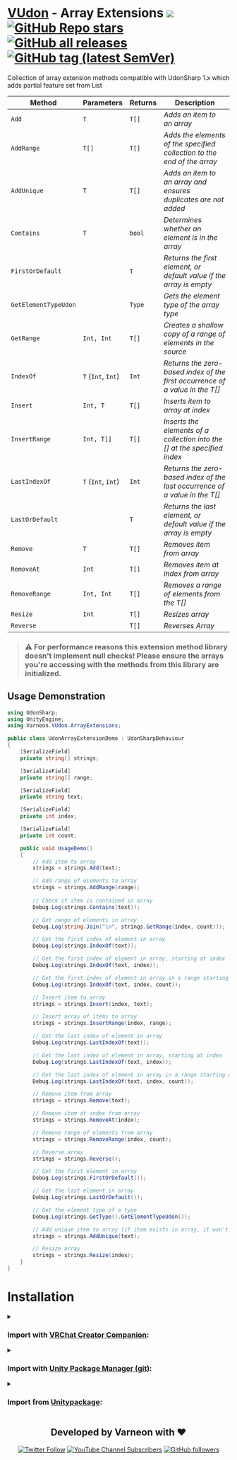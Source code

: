 <div>

# [VUdon](https://github.com/Varneon/VUdon) - Array Extensions ![](https://img.shields.io/badge/UdonSharp-Library-bb37fa) [![GitHub Repo stars](https://img.shields.io/github/stars/Varneon/VUdon-ArrayExtensions?style=flat&label=Stars)](https://github.com/Varneon/VUdon-ArrayExtensions/stargazers) [![GitHub all releases](https://img.shields.io/github/downloads/Varneon/VUdon-ArrayExtensions/total?color=blue&label=Downloads&style=flat)](https://github.com/Varneon/VUdon-ArrayExtensions/releases) [![GitHub tag (latest SemVer)](https://img.shields.io/github/v/tag/Varneon/VUdon-ArrayExtensions?color=blue&label=Release&sort=semver&style=flat)](https://github.com/Varneon/VUdon-ArrayExtensions/releases/latest)

</div>

Collection of array extension methods compatible with UdonSharp 1.x which adds partial feature set from List

| **Method** | **Parameters** | **Returns** | **Description** |
| - | - | - | - |
| `Add` | `T` | `T[]` | *Adds an item to an array* |
| `AddRange` | `T[]` | `T[]` | *Adds the elements of the specified collection to the end of the array* |
| `AddUnique` | `T` | `T[]` | *Adds an item to an array and ensures duplicates are not added* |
| `Contains` | `T` | `bool` | *Determines whether an element is in the array* |
| `FirstOrDefault` | | `T` | *Returns the first element, or default value if the array is empty* |
| `GetElementTypeUdon` | | `Type` | *Gets the element type of the array type* |
| `GetRange` | `Int, Int` | `T[]` | *Creates a shallow copy of a range of elements in the source* |
| `IndexOf` | `T` (`Int`, `Int`) | `Int` | *Returns the zero-based index of the first occurrence of a value in the T[]* |
| `Insert` | `Int, T` | `T[]` | *Inserts item to array at index* |
| `InsertRange` | `Int, T[]` | `T[]` | *Inserts the elements of a collection into the <T>[] at the specified index* |
| `LastIndexOf` | `T` (`Int`, `Int`) | `Int` | *Returns the zero-based index of the last occurrence of a value in the T[]* |
| `LastOrDefault` | | `T` | *Returns the last element, or default value if the array is empty* |
| `Remove` | `T` | `T[]` | *Removes item from array* |
| `RemoveAt` | `Int` | `T[]` | *Removes item at index from array* |
| `RemoveRange` | `Int, Int` | `T[]` | *Removes a range of elements from the T[]* |
| `Resize` | `Int` | `T[]` | *Resizes array* |
| `Reverse` | | `T[]` | *Reverses Array* |

> ### :warning: For performance reasons this extension method library doesn't implement null checks! Please ensure the arrays you're accessing with the methods from this library are initialized.

## Usage Demonstration
```csharp
using UdonSharp;
using UnityEngine;
using Varneon.VUdon.ArrayExtensions;

public class UdonArrayExtensionDemo : UdonSharpBehaviour
{
    [SerializeField]
    private string[] strings;

    [SerializeField]
    private string[] range;

    [SerializeField]
    private string text;

    [SerializeField]
    private int index;

    [SerializeField]
    private int count;

    public void UsageDemo()
    {
        // Add item to array
        strings = strings.Add(text);

        // Add range of elements to array
        strings = strings.AddRange(range);
        
        // Check if item is contained in array
        Debug.Log(strings.Contains(text));

        // Get range of elements in array
        Debug.Log(string.Join("\n", strings.GetRange(index, count)));

        // Get the first index of element in array
        Debug.Log(strings.IndexOf(text));

        // Get the first index of element in array, starting at index
        Debug.Log(strings.IndexOf(text, index));

        // Get the first index of element in array in a range starting at index at the size of count
        Debug.Log(strings.IndexOf(text, index, count));

        // Insert item to array
        strings = strings.Insert(index, text);

        // Insert array of items to array
        strings = strings.InsertRange(index, range);

        // Get the last index of element in array
        Debug.Log(strings.LastIndexOf(text));

        // Get the last index of element in array, starting at index
        Debug.Log(strings.LastIndexOf(text, index));

        // Get the last index of element in array in a range starting at index at the size of count
        Debug.Log(strings.LastIndexOf(text, index, count));

        // Remove item from array
        strings = strings.Remove(text);

        // Remove item at index from array
        strings = strings.RemoveAt(index);

        // Remove range of elements from array
        strings = strings.RemoveRange(index, count);

        // Reverse array
        strings = strings.Reverse();

        // Get the first element in array
        Debug.Log(strings.FirstOrDefault());

        // Get the last element in array
        Debug.Log(strings.LastOrDefault());

        // Get the element type of a type
        Debug.Log(strings.GetType().GetElementTypeUdon());

        // Add unique item to array (if item exists in array, it won't be added)
        strings = strings.AddUnique(text);

        // Resize array
        strings = strings.Resize(index);
    }
}

```

# Installation

<details><summary>

### Import with [VRChat Creator Companion](https://vcc.docs.vrchat.com/vpm/packages#user-packages):</summary>

> 1. Download `com.varneon.vudon.array-extensions.zip` from [here](https://github.com/Varneon/VUdon-ArrayExtensions/releases/latest)
> 2. Unpack the .zip somewhere
> 3. In VRChat Creator Companion, navigate to `Settings` > `User Packages` > `Add`
> 4. Navigate to the unpacked folder, `com.varneon.vudon.array-extensions` and click `Select Folder`
> 5. `VUdon - Array Extensions` should now be visible under `Local User Packages` in the project view in VRChat Creator Companion
> 6. Click `Add`

</details><details><summary>

### Import with [Unity Package Manager (git)](https://docs.unity3d.com/2019.4/Documentation/Manual/upm-ui-giturl.html):</summary>

> 1. In the Unity toolbar, select `Window` > `Package Manager` > `[+]` > `Add package from git URL...` 
> 2. Paste the following link: `https://github.com/Varneon/VUdon-ArrayExtensions.git?path=/Packages/com.varneon.vudon.array-extensions`

</details><details><summary>

### Import from [Unitypackage](https://docs.unity3d.com/2019.4/Documentation/Manual/AssetPackagesImport.html):</summary>

> 1. Download latest `com.varneon.vudon.array-extensions.unitypackage` from [here](https://github.com/Varneon/VUdon-ArrayExtensions/releases/latest)
> 2. Import the downloaded .unitypackage into your Unity project

</details>

<div align="center">

## Developed by Varneon with :hearts:

[![Twitter Follow](https://img.shields.io/static/v1?style=for-the-badge&label=@Varneon&message=4.9K&color=1b9df0&logo=twitter)](https://twitter.com/Varneon)
[![YouTube Channel Subscribers](https://img.shields.io/youtube/channel/subscribers/UCKTxeXy7gyaxr-YA9qGWOYg?color=%23FF0000&label=Varneon&logo=YouTube&style=for-the-badge)](https://www.youtube.com/Varneon)
[![GitHub followers](https://img.shields.io/github/followers/Varneon?color=%23303030&label=Varneon&logo=GitHub&style=for-the-badge)](https://github.com/Varneon)

</div>
